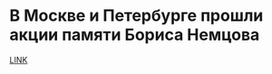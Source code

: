 # В Москве и Петербурге прошли акции памяти Бориса Немцова



[LINK](https://varlamov.ru/3809452.html)